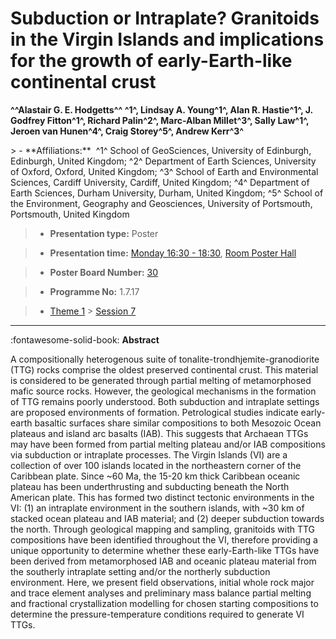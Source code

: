 # Subduction or Intraplate? Granitoids in the Virgin Islands and implications for the growth of early-Earth-like continental crust

**^^Alastair G. E. Hodgetts^^ ^1^, Lindsay A. Young^1^, Alan R. Hastie^1^, J. Godfrey Fitton^1^, Richard Palin^2^, Marc-Alban Millet^3^, Sally Law^1^, Jeroen van Hunen^4^, Craig Storey^5^, Andrew Kerr^3^**

<!-- more -->> - **Affiliations:**  ^1^ School of GeoSciences, University of Edinburgh, Edinburgh, United Kingdom; ^2^ Department of Earth Sciences, University of Oxford, Oxford, United Kingdom; ^3^ School of Earth and Environmental Sciences, Cardiff University, Cardiff, United Kingdom; ^4^ Department of Earth Sciences, Durham University, Durham, United Kingdom; ^5^ School of the Environment, Geography and Geosciences, University of Portsmouth, Portsmouth, United Kingdom 

> - **Presentation type:** Poster

> - **Presentation time:** [Monday 16:30 - 18:30](../sessions_comparison.md#__tabbed_1_6), [Room Poster Hall](../maps_venue.md#__tabbed_1_1)

> - **Poster Board Number:** [30](../map_poster_boards.md#monday)

> - **Programme No:** 1.7.17

> - [Theme 1](../theme1.md) > [Session 7](../sessions/session-1-7.md)

--- 

:fontawesome-solid-book: **Abstract**

A compositionally heterogenous suite of tonalite-trondhjemite-granodiorite (TTG) rocks comprise the oldest preserved continental crust. This material is considered to be generated through partial melting of metamorphosed mafic source rocks. However, the geological mechanisms in the formation of TTG remains poorly understood. Both subduction and intraplate settings are proposed environments of formation. Petrological studies indicate early-earth basaltic surfaces share similar compositions to both Mesozoic Ocean plateaus and island arc basalts (IAB). This suggests that Archaean TTGs may have been formed from partial melting plateau and/or IAB compositions via subduction or intraplate processes.
The Virgin Islands (VI) are a collection of over 100 islands located in the northeastern corner of the Caribbean plate. Since ~60 Ma, the 15-20 km thick Caribbean oceanic plateau has been underthrusting and subducting beneath the North American plate. This has formed two distinct tectonic environments in the VI: (1) an intraplate environment in the southern islands, with ~30 km of stacked ocean plateau and IAB material; and (2) deeper subduction towards the north.
Through geological mapping and sampling, granitoids with TTG compositions have been identified throughout the VI, therefore providing a unique opportunity to determine whether these early-Earth-like TTGs have been derived from metamorphosed IAB and oceanic plateau material from the southerly intraplate setting and/or the northerly subduction environment.
Here, we present field observations, initial whole rock major and trace element analyses and preliminary mass balance partial melting and fractional crystallization modelling for chosen starting compositions to determine the pressure-temperature conditions required to generate VI TTGs. 

